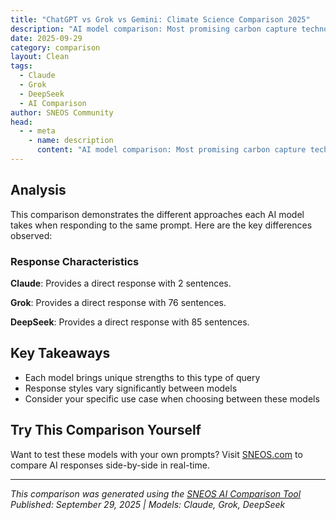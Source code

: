 ```yaml
---
title: "ChatGPT vs Grok vs Gemini: Climate Science Comparison 2025"
description: "AI model comparison: Most promising carbon capture technologies in 2025 - rank by effectiveness..."
date: 2025-09-29
category: comparison
layout: Clean
tags:
  - Claude
  - Grok
  - DeepSeek
  - AI Comparison
author: SNEOS Community
head:
  - - meta
    - name: description
      content: "AI model comparison: Most promising carbon capture technologies in 2025 - rank by effectiveness..."
---
```


<ChatComparison
  title="ChatGPT vs Grok vs Gemini: Climate Science Comparison 2025"
  prompt="Most promising carbon capture technologies in 2025 - rank by effectiveness"
  :responses='{
    "Claude": "Invalid API source. Please specify \u0027openai\u0027, \u0027anthropic\u0027, \u0027gemini\u0027, \u0027gemini-grounding\u0027, \u0027deepseek\u0027, \u0027grok\u0027, \u0027grok-live\u0027, or \u0027mistral\u0027.",
    "Grok": "Predicting the most promising carbon capture technologies for 2025 involves assessing current trends, scalability, cost-effectiveness, and technological maturity. Below, I\u2019ve ranked some of the leading carbon capture technologies based on their effectiveness (in terms of carbon dioxide removal efficiency, scalability, and real-world applicability) as of projections for 2025. Effectiveness here is a composite measure of capture efficiency (how much CO2 can be removed), deployment potential (how widely it can be applied), and energy requirements (how much energy is needed to operate the system). Note that exact rankings may shift based on breakthroughs or funding by 2025.\n\n### 1. Direct Air Capture (DAC) with Solid Sorbents\n- **Effectiveness Rank: 1**\n- **Description**: DAC technology uses chemical reactions to capture CO2 directly from the atmosphere using solid sorbents (like amine-based materials) that bind to CO2. The CO2 is then released through heating and stored or reused.\n- **Why It\u2019s Promising**: DAC can be deployed anywhere, independent of emission sources, making it highly versatile. Solid sorbent systems are often more energy-efficient than liquid solvent-based DAC and can achieve capture efficiencies of 90-95% under optimal conditions.\n- **Challenges**: High energy costs for regenerating sorbents and scaling up infrastructure. However, by 2025, advancements in low-temperature regeneration and renewable energy integration are expected to improve efficiency.\n- **Progress by 2025**: Companies like Climeworks and Carbon Engineering are scaling DAC projects, with costs projected to drop from $600/ton of CO2 captured (2023) to $200-300/ton by 2025 with mass deployment and policy support.\n\n### 2. Post-Combustion Capture with Liquid Solvents\n- **Effectiveness Rank: 2**\n- **Description**: This technology captures CO2 from industrial flue gases (e.g., power plants) using liquid solvents like amines that chemically bind to CO2. The CO2 is then separated by heating the solvent.\n- **Why It\u2019s Promising**: Proven technology with high capture efficiencies (up to 90%) and applicability to existing infrastructure, especially coal and gas plants. It\u2019s the most mature carbon capture method.\n- **Challenges**: High energy penalty (30-40% of a plant\u2019s output can be consumed for solvent regeneration) and solvent degradation over time. Innovations in solvent formulations and heat recovery are reducing these issues.\n- **Progress by 2025**: Expect wider adoption in heavy industries (cement, steel) with improved, less energy-intensive solvents. Projects like Petra Nova (USA) and Boundary Dam (Canada) provide real-world benchmarks for scalability.\n\n### 3. Bioenergy with Carbon Capture and Storage (BECCS)\n- **Effectiveness Rank: 3**\n- **Description**: BECCS combines biomass energy production with carbon capture, storing CO2 emitted during combustion or fermentation. It can result in negative emissions since biomass absorbs CO2 during growth.\n- **Why It\u2019s Promising**: High potential for net-negative emissions (up to 100% of emitted CO2 can be captured with efficient systems) and dual benefit of energy production. It\u2019s particularly effective in regions with abundant biomass resources.\n- **Challenges**: Land use conflicts, sustainability of biomass sourcing, and high upfront costs for capture integration. Efficiency depends on biomass type and capture technology used.\n- **Progress by 2025**: BECCS is expected to expand in Europe and North America with policy incentives (e.g., EU Green Deal). Pilot projects, like Drax Power Station (UK), aim to capture 8 million tons of CO2 annually by mid-decade.\n\n### 4. Pre-Combustion Capture\n- **Effectiveness Rank: 4**\n- **Description**: Used primarily in integrated gasification combined cycle (IGCC) plants, this method converts fuel into syngas (hydrogen and CO) before combustion, separating CO2 at high concentrations for capture.\n- **Why It\u2019s Promising**: High capture efficiency (85-90%) due to high CO2 concentrations pre-combustion, and it\u2019s well-suited for hydrogen production, aligning with clean energy transitions.\n- **Challenges**: Limited to specific plant designs (not retrofittable to most existing facilities) and high capital costs for IGCC infrastructure.\n- **Progress by 2025**: Growth in hydrogen-focused economies (e.g., Japan, EU) will drive pre-combustion capture, though deployment will lag behind post-combustion due to infrastructure constraints.\n\n### 5. Oceanic Carbon Capture and Mineralization\n- **Effectiveness Rank: 5**\n- **Description**: This includes technologies that enhance ocean CO2 uptake (e.g., alkalinity enhancement) or mineralize CO2 into stable carbonates using minerals like olivine or basalt.\n- **Why It\u2019s Promising**: Oceans are a massive natural carbon sink, and mineralization offers permanent storage. Potential for high scalability with natural processes.\n- **Challenges**: Early-stage development, with unknown long-term environmental impacts on marine ecosystems. Capture efficiency varies widely based on method (e.g., 50-80% for alkalinity enhancement in lab settings).\n- **Progress by 2025**: Likely to remain in the pilot phase, with projects like those from Planetary Technologies (ocean alkalinity) or CarbFix (mineralization in Iceland) providing data. Effectiveness will depend on regulatory approval and ecological safety studies.\n\n### Ranking Rationale and Context for 2025\n- **Effectiveness Metrics**: DAC with solid sorbents ranks highest due to its versatility and improving energy efficiency. Post-combustion capture follows for its maturity and industrial applicability. BECCS ranks third due to negative emissions potential, though limited by land and sustainability issues. Pre-combustion is niche but effective in specific contexts. Oceanic and mineralization methods are promising but less proven.\n- **Scalability and Cost Trends**: By 2025, DAC and post-combustion are expected to see the most deployment due to private investment (e.g., Breakthrough Energy) and government policies (e.g., U.S. Inflation Reduction Act\u2019s $85/ton CO2 tax credit). Costs for DAC may approach $200/ton, while post-combustion could stabilize at $50-100/ton for industrial applications.\n- **Energy Requirements**: Technologies like DAC and post-combustion require significant energy (often 2-10 GJ/ton of CO2 captured), but integration with renewables (solar, wind) by 2025 will mitigate this. BECCS and pre-combustion are more energy-efficient in specific setups.\n\n### Limitations and Future Outlook\n- Rankings are based on current trajectories (as of 2023 data) and assume continued R\u0026D investment and policy support. Breakthroughs in materials (e.g., novel MOFs for DAC) or unexpected scaling challenges could shift these rankings by 2025.\n- Effectiveness varies by application: post-combustion excels in point-source capture (factories), while DAC is better for diffuse emissions (atmosphere).\n- Long-term storage solutions (geological sequestration, utilization in products) are critical to all technologies\u0027 success but are outside the scope of capture effectiveness.\n\nIf you\u0027re interested in a specific technology or region for 2025 projections, I can dive deeper into case studies or emerging players! What do you think of these rankings?",
    "DeepSeek": "Of course. This is a critical and rapidly evolving field. Ranking by \u0022effectiveness\u0022 requires defining what we mean. In 2025, effectiveness isn\u0027t just about how much CO\u2082 a technology can capture in a lab; it\u0027s about **scalability, cost, energy efficiency, and technological maturity.**\n\nHere is a ranking of the most promising carbon capture technologies in 2025, based on a composite score of these real-world effectiveness metrics.\n\n---\n\n### **Summary Ranking (2025)**\n\n1.  **Point Source Capture (PSC) - Chemical Solvents (e.g., Amine Scrubbing)**\n2.  **Direct Air Capture (DAC) - Solid Sorbent \u0026 Liquid Solvent Systems**\n3.  **Bioenergy with Carbon Capture and Storage (BECCS)**\n4.  **Enhanced Weathering (Mineralization)**\n5.  **Ocean-Based Carbon Capture**\n\n---\n\n### **Detailed Analysis of Each Technology**\n\n#### **1. Point Source Capture (PSC) - Chemical Solvents**\n*   **Rank Justification:** #1 for **Immediate, High-Volume Impact**. This is the most mature and deployable technology today.\n*   **How it Works:** A chemical solvent (like amine-based liquids) selectively absorbs CO\u2082 from the flue gases of large industrial point sources like power plants, cement factories, and steel mills. The CO\u2082-rich solvent is then heated to release a pure stream of CO\u2082 for transport and storage.\n*   **Pros:**\n    *   **High Technology Readiness Level (TRL 9):** Commercially operational at several facilities worldwide (e.g., Boundary Dam, Petra Nova).\n    *   **High Concentration Source:** Capturing CO\u2082 from a ~10-15% concentration stream is more energy-efficient than from the open air (~0.04%).\n    *   **Scalable Now:** Can be retrofitted to existing industrial infrastructure.\n*   **Cons:**\n    *   **High Energy Penalty:** The heating process requires significant energy, reducing a plant\u0027s net output.\n    *   **High Cost:** Capital and operational expenses are still substantial, though decreasing.\n    *   **Does Not Address Legacy Emissions:** Only captures new emissions from specific sites.\n\n#### **2. Direct Air Capture (DAC)**\n*   **Rank Justification:** #2 for **Addressing Legacy Emissions \u0026 Ultimate Scalability**. This is the most talked-about advanced technology because it directly cleanses the atmosphere.\n*   **How it Works:** Large fans push air through either a liquid solvent or a solid sorbent filter that chemically binds with CO\u2082. Once saturated, the filter or liquid is heated to release concentrated CO\u2082.\n    *   **Liquid DAC:** Uses hydroxide solutions (e.g., Carbon Engineering). More water-intensive but very robust.\n    *   **Solid DAC:** Uses amine-functionalized sorbents (e.g., Climeworks). Lower energy requirement for regeneration.\n*   **Pros:**\n    *   **Location Flexibility:** Can be placed anywhere, ideally near storage/utilisation sites or renewable energy sources.\n    *   **Addresses Legacy Emissions:** Removes CO\u2082 that\u0027s already in the atmosphere, essential for reversing climate change.\n    *   **Rapidly Scaling:** Major investments from governments and corporations are fueling rapid deployment.\n*   **Cons:**\n    *   **Extremely Energy-Intensive:** Due to the low concentration of CO\u2082 in ambient air.\n    *   **Very High Cost:** Currently the most expensive option, ranging from $600 to $1000\u002B per ton, though projected to fall sharply.\n    *   **Early-Stage Scalability:** While growing fast, global capacity is still minuscule compared to annual emissions.\n\n#### **3. Bioenergy with Carbon Capture and Storage (BECCS)**\n*   **Rank Justification:** #3 for **Potential to be Carbon-Negative**. It combines a natural process with engineered capture.\n*   **How it Works:** Biomass (e.g., fast-growing crops or forestry residues) absorbs CO\u2082 as it grows. It is then burned in a power plant to generate energy, and the resulting flue gases are captured using PSC technology. The net result is negative emissions because the CO\u2082 was originally from the atmosphere.\n*   **Pros:**\n    *   **Carbon-Negative Potential:** The only technology on this list that can generate energy while removing CO\u2082.\n    *   **Leverages Existing Tech:** Builds upon well-understood biomass energy and CCS systems.\n*   **Cons:**\n    *   **Significant Land \u0026 Water Use:** Large-scale deployment could compete with food production and biodiversity.\n    *   **Supply Chain Challenges:** Requires a sustainable and reliable biomass supply.\n    *   **Monitoring Complexity:** Ensuring the entire process is carbon-negative requires careful lifecycle analysis.\n\n#### **4. Enhanced Weathering (Mineralization)**\n*   **Rank Justification:** #4 for **Long-Term Stability and Massive Potential**. This is a \u0022slow and steady\u0022 natural process being accelerated.\n*   **How it Works:** Finely grinding silicate minerals (like olivine or basalt) and spreading them on land or in the ocean. These minerals naturally react with CO\u2082 in the atmosphere to form stable carbonates (rocks), locking the carbon away for millennia.\n*   **Pros:**\n    *   **Permanent Storage:** The carbon is mineralized, eliminating leakage risks.\n    *   **Co-Benefits:** When used on farmland, it can improve soil health and crop yields.\n    *   **Massive Theoretical Capacity:** The Earth\u0027s crust contains vast amounts of suitable minerals.\n*   **Cons:**\n    *   **Very Slow Reaction Rates:** The process needs to be significantly accelerated to be meaningful on a human timescale.\n    *   **High Energy for Grinding:** Pulverizing rock to a fine powder is energy-intensive.\n    *   **Logistical Challenges:** Mining, grinding, and transporting billions of tons of rock is a monumental task.\n    *   **Environmental Side-Effects:** Ocean application can alter water chemistry.\n\n#### **5. Ocean-Based Carbon Capture**\n*   **Rank Justification:** #5 for **Frontier Potential**. The ocean is the planet\u0027s largest carbon sink, but these methods are the least proven.\n*   **How it Works:** Several emerging ideas:\n    *   **Alkalinity Enhancement:** Adding minerals to the ocean to increase its pH and CO\u2082 absorption capacity.\n    *   **Electrochemical CO\u2082 Stripping:** Using renewable electricity to remove CO\u2082 directly from seawater, which then re-absorbs it from the air.\n    *   **Macroalgae Cultivation:** Growing and sinking kelp forests to the deep ocean to sequester carbon.\n*   **Pros:**\n    *   **Huge Scale:** The ocean covers 70% of the planet and already holds vast amounts of carbon.\n*   **Cons:**\n    *   **Low TRL (1-4):** Most concepts are in the lab or early pilot stages.\n    *   **Poorly Understood Impacts:** Risks of altering marine ecosystems are significant and not fully known.\n    *   **Governance \u0026 Monitoring:** Difficult to measure and verify carbon removal in the open ocean.\n\n### **Conclusion for 2025**\n\nThere is no single \u0022winner.\u0022 The most effective strategy is a portfolio approach:\n\n*   **For Immediate Decarbonization:** **Point Source Capture** is the undisputed leader and must be deployed aggressively on heavy industry.\n*   **For Reversing Atmospheric CO\u2082:** **Direct Air Capture** is the most promising engineered solution and is seeing the most rapid innovation and investment.\n*   **For a Sustainable, Long-Term Solution:** **BECCS and Enhanced Weathering** offer pathways that integrate with natural cycles and provide co-benefits, but require careful management.\n\nIn 2025, the carbon capture landscape is defined by a race to scale proven technologies like PSC and DAC while simultaneously investing in R\u0026D to bring the next generation of solutions like enhanced weathering to maturity."
  }'
  published-date="15:16"
/>

## Analysis

This comparison demonstrates the different approaches each AI model takes when responding to the same prompt. Here are the key differences observed:

### Response Characteristics

**Claude**: Provides a direct response with 2 sentences. 

**Grok**: Provides a direct response with 76 sentences. 

**DeepSeek**: Provides a direct response with 85 sentences. 

## Key Takeaways

- Each model brings unique strengths to this type of query
- Response styles vary significantly between models
- Consider your specific use case when choosing between these models

## Try This Comparison Yourself

Want to test these models with your own prompts? Visit [SNEOS.com](https://sneos.com) to compare AI responses side-by-side in real-time.

---

*This comparison was generated using the [SNEOS AI Comparison Tool](https://sneos.com)*
*Published: September 29, 2025 | Models: Claude, Grok, DeepSeek*
